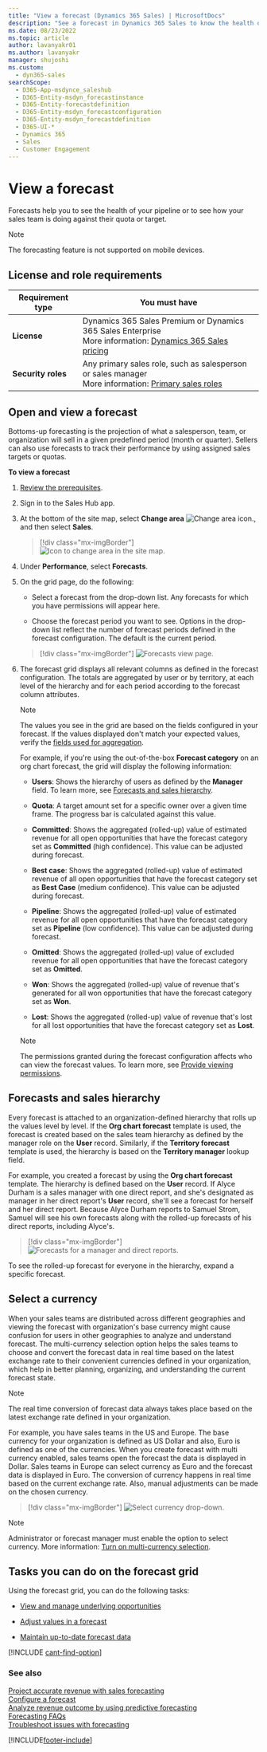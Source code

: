```yaml
---
title: "View a forecast (Dynamics 365 Sales) | MicrosoftDocs"
description: "See a forecast in Dynamics 365 Sales to know the health of your pipeline or to track how your sales team is doing against their quota or target."
ms.date: 08/23/2022
ms.topic: article
author: lavanyakr01
ms.author: lavanyakr
manager: shujoshi
ms.custom: 
  - dyn365-sales
searchScope: 
  - D365-App-msdynce_saleshub
  - D365-Entity-msdyn_forecastinstance
  - D365-Entity-forecastdefinition
  - D365-Entity-msdyn_forecastconfiguration
  - D365-Entity-msdyn_forecastdefinition
  - D365-UI-*
  - Dynamics 365
  - Sales
  - Customer Engagement
---
```

# View a forecast 

Forecasts help you to see the health of your pipeline or to see how your sales team is doing against their quota or target.
> [!NOTE]
> The forecasting feature is not supported on mobile devices.

## License and role requirements
| Requirement type | You must have |
|-----------------------|---------|
| **License** | Dynamics 365 Sales Premium or Dynamics 365 Sales Enterprise  <br>More information: [Dynamics 365 Sales pricing](https://dynamics.microsoft.com/sales/pricing/) |
| **Security roles** | Any primary sales role, such as salesperson or sales manager<br>  More information: [Primary sales roles](security-roles-for-sales.md#primary-sales-roles)|


## Open and view a forecast

Bottoms-up forecasting is the projection of what a salesperson, team, or organization will sell in a given predefined period (month or quarter). Sellers can also use forecasts to track their performance by using assigned sales targets or quotas.

**To view a forecast**

1.	[Review the prerequisites](project-accurate-revenue-sales-forecasting.md#review-prerequisites).

2.	Sign in to the Sales Hub app.

3.	At the bottom of the site map, select **Change area** ![Change area icon.](media/change-area-icon.png "Change area icon"), and then select **Sales**. 
 
    > [!div class="mx-imgBorder"]
    > ![Icon to change area in the site map.](media/site-map-area.png "Icon to change an area of the site map")

3. Under **Performance**, select **Forecasts**. 
    
4.	On the grid page, do the following:
    -	Select a forecast from the drop-down list. Any forecasts for which you have permissions will appear here.

    -	Choose the forecast period you want to see. Options in the drop-down list reflect the number of forecast periods defined in the forecast configuration. The default is the current period.
    
    > [!div class="mx-imgBorder"]
    > ![Forecasts view page.](media/forecast-view-page.png "Forecasts view page")
 
5. The forecast grid displays all relevant columns as defined in the forecast configuration. The totals are aggregated by user or by territory, at each level of the hierarchy and for each period according to the forecast column attributes.

    > [!NOTE]
    > The values you see in the grid are based on the fields configured in your forecast. If the values displayed don't match your expected values, verify the [fields used for aggregation](choose-layout-and-columns-forecast.md#configure-columns).
    
    For example, if you're using the out-of-the-box **Forecast category** on an org chart forecast, the grid will display the following information:

    -	**Users**: Shows the hierarchy of users as defined by the **Manager** field. To learn more, see [Forecasts and sales hierarchy](#forecasts-and-sales-hierarchy). 

    -	**Quota**: A target amount set for a specific owner over a given time frame. The progress bar is calculated against this value. 

    -  **Committed**: Shows the aggregated (rolled-up) value of estimated revenue for all open opportunities that have the forecast category set as **Committed** (high confidence). This value can be adjusted during forecast.

    -	**Best case**: Shows the aggregated (rolled-up) value of estimated revenue of all open opportunities that have the forecast category set as **Best Case** (medium confidence). This value can be adjusted during forecast.

    -	**Pipeline**: Shows the aggregated (rolled-up) value of estimated revenue for all open opportunities that have the forecast category set as **Pipeline** (low confidence). This value can be adjusted during forecast.

    -	**Omitted**: Shows the aggregated (rolled-up) value of excluded revenue for all open opportunities that have the forecast category set as **Omitted**.

    -	**Won**: Shows the aggregated (rolled-up) value of revenue that's generated for all won opportunities that have the forecast category set as **Won**.

    - **Lost**: Shows the aggregated (rolled-up) value of revenue that's lost for all lost opportunities that have the forecast category set as **Lost**.

    > [!NOTE]
    > The permissions granted during the forecast configuration affects who can view the forecast values. To learn more, see [Provide viewing permissions](provide-permissions-forecast.md).

## Forecasts and sales hierarchy

Every forecast is attached to an organization-defined hierarchy that rolls up the values level by level. If the **Org chart forecast** template is used, the forecast is created based on the sales team hierarchy as defined by the manager role on the **User** record. Similarly, if the **Territory forecast** template is used, the hierarchy is based on the **Territory manager** lookup field.

For example, you created a forecast by using the **Org chart forecast** template. The hierarchy is defined based on the **User** record. If Alyce Durham is a sales manager with one direct report, and she's designated as manager in her direct report's **User** record, she'll see a forecast for herself and her direct report. Because Alyce Durham reports to Samuel Strom, Samuel will see his own forecasts along with the rolled-up forecasts of his direct reports, including Alyce's.

> [!div class="mx-imgBorder"]
> ![Forecasts for a manager and direct reports.](media/forecast-for-team-hierarchy.png "Forecasts for a manager and direct reports")

To see the rolled-up forecast for everyone in the hierarchy, expand a specific forecast.

## Select a currency

When your sales teams are distributed across different geographies and viewing the forecast with organization's base currency might cause confusion for users in other geographies to analyze and understand forecast. The multi-currency selection option helps the sales teams to choose and convert the forecast data in real time based on the latest exchange rate to their convenient currencies defined in your organization, which help in better planning, organizing, and understanding the current forecast state.

>[!NOTE]
>The real time conversion of forecast data always takes place based on the latest exchange rate defined in your organization. 

For example, you have sales teams in the US and Europe. The base currency for your organization is defined as US Dollar and also, Euro is defined as one of the currencies. When you create forecast with multi currency enabled, sales teams open the forecast the data is displayed in Dollar. Sales teams in Europe can select currency as Euro and the forecast data is displayed in Euro. The conversion of currency happens in real time based on the current exchange rate. Also, manual adjustments can be made on the chosen currency. 

> [!div class="mx-imgBorder"]
> ![Select currency drop-down.](media/forecast-multi-currency-select.png "Select currency drop-down")

> [!NOTE]
> Administrator or forecast manager must enable the option to select currency. More information: [Turn on multi-currency selection](forecast-configure-advanced-settings.md#turn-on-multi-currency-selection).

## Tasks you can do on the forecast grid

Using the forecast grid, you can do the following tasks:

- [View and manage underlying opportunities](view-and-manage-underlying-opportunities.md)

- [Adjust values in a forecast](adjust-values-in-forecast.md)

- [Maintain up-to-date forecast data](keep-forecast-data-up-to-date.md)

[!INCLUDE [cant-find-option](../includes/cant-find-option.md)]
 
### See also

[Project accurate revenue with sales forecasting](project-accurate-revenue-sales-forecasting.md)<br>
[Configure a forecast](configure-forecast.md)<br>
[Analyze revenue outcome by using predictive forecasting](/dynamics365/ai/sales/analyze-revenue-outcome-using-predictive-forecasting)<br>
[Forecasting FAQs](faqs-sales.md#forecasting)   
[Troubleshoot issues with forecasting](/troubleshoot/dynamics-365/sales/troubleshoot-forecast-issues)

[!INCLUDE[footer-include](../includes/footer-banner.md)]
